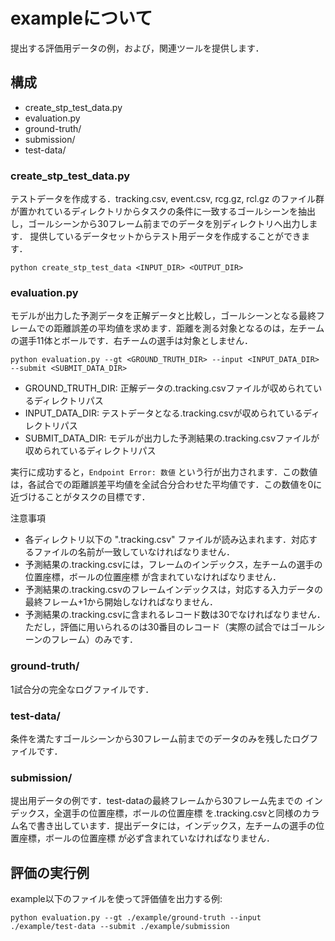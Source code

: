 # exampleについて

提出する評価用データの例，および，関連ツールを提供します．

## 構成

- create_stp_test_data.py
- evaluation.py
- ground-truth/
- submission/
- test-data/

### create_stp_test_data.py

テストデータを作成する．tracking.csv, event.csv, rcg.gz, rcl.gz のファイル群が置かれているディレクトリからタスクの条件に一致するゴールシーンを抽出し，ゴールシーンから30フレーム前までのデータを別ディレクトリへ出力します．
提供しているデータセットからテスト用データを作成することができます．
```
python create_stp_test_data <INPUT_DIR> <OUTPUT_DIR>
```

### evaluation.py

モデルが出力した予測データを正解データと比較し，ゴールシーンとなる最終フレームでの距離誤差の平均値を求めます．距離を測る対象となるのは，左チームの選手11体とボールです．右チームの選手は対象としません．
```
python evaluation.py --gt <GROUND_TRUTH_DIR> --input <INPUT_DATA_DIR> --submit <SUBMIT_DATA_DIR>
```
- GROUND_TRUTH_DIR: 正解データの.tracking.csvファイルが収められているディレクトリパス
- INPUT_DATA_DIR: テストデータとなる.tracking.csvが収められているディレクトリパス
- SUBMIT_DATA_DIR: モデルが出力した予測結果の.tracking.csvファイルが収められているディレクトリパス

実行に成功すると，```Endpoint Error: 数値``` という行が出力されます．この数値は，各試合での距離誤差平均値を全試合分合わせた平均値です．この数値を0に近づけることがタスクの目標です．

注意事項
- 各ディレクトリ以下の ".tracking.csv" ファイルが読み込まれます．対応するファイルの名前が一致していなければなりません．
- 予測結果の.tracking.csvには，フレームのインデックス，左チームの選手の位置座標，ボールの位置座標 が含まれていなければなりません．
- 予測結果の.tracking.csvのフレームインデックスは，対応する入力データの最終フレーム+1から開始しなければなりません．
- 予測結果の.tracking.csvに含まれるレコード数は30でなければなりません．ただし，評価に用いられるのは30番目のレコード（実際の試合ではゴールシーンのフレーム）のみです．

###  ground-truth/
1試合分の完全なログファイルです．

### test-data/
条件を満たすゴールシーンから30フレーム前までのデータのみを残したログファイルです．

### submission/
提出用データの例です．test-dataの最終フレームから30フレーム先までの インデックス，全選手の位置座標，ボールの位置座標 を.tracking.csvと同様のカラム名で書き出しています．提出データには，インデックス，左チームの選手の位置座標，ボールの位置座標 が必ず含まれていなければなりません．

## 評価の実行例
example以下のファイルを使って評価値を出力する例:
```
python evaluation.py --gt ./example/ground-truth --input ./example/test-data --submit ./example/submission
```